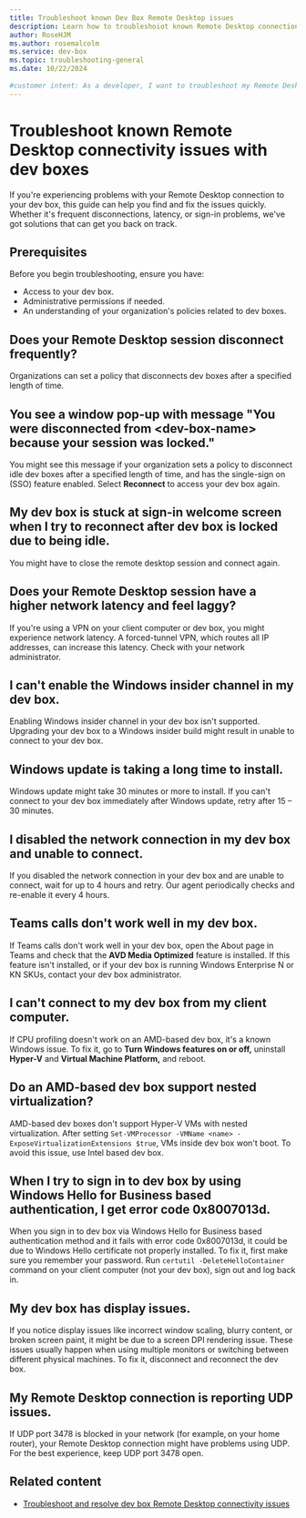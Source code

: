 ```yaml
---  
title: Troubleshoot known Dev Box Remote Desktop issues    
description: Learn how to troubleshoiot known Remote Desktop connection issues with dev doxes to maintain a stable workflow.
author: RoseHJM    
ms.author: rosemalcolm  
ms.service: dev-box    
ms.topic: troubleshooting-general    
ms.date: 10/22/2024
  
#customer intent: As a developer, I want to troubleshoot my Remote Desktop connection issues with dev boxes so that I can maintain a stable and efficient workflow.    
---  
```

  
# Troubleshoot known Remote Desktop connectivity issues with dev boxes  
  
If you're experiencing problems with your Remote Desktop connection to your dev box, this guide can help you find and fix the issues quickly. Whether it's frequent disconnections, latency, or sign-in problems, we've got solutions that can get you back on track.  
  
## Prerequisites  
  
Before you begin troubleshooting, ensure you have:  
  
- Access to your dev box.  
- Administrative permissions if needed.  
- An understanding of your organization's policies related to dev boxes.  
  
## Does your Remote Desktop session disconnect frequently?
Organizations can set a policy that disconnects dev boxes after a specified length of time. 

## You see a window pop-up with message "You were disconnected from \<dev-box-name\> because your session was locked." 
You might see this message if your organization sets a policy to disconnect idle dev boxes after a specified length of time, and has the single-sign on (SSO) feature enabled. Select **Reconnect** to access your dev box again. 

## My dev box is stuck at sign-in welcome screen when I try to reconnect after dev box is locked due to being idle. 
You might have to close the remote desktop session and connect again. 

## Does your Remote Desktop session have a higher network latency and feel laggy? 
If you're using a VPN on your client computer or dev box, you might experience network latency. A forced-tunnel VPN, which routes all IP addresses, can increase this latency. Check with your network administrator.

## I can't enable the Windows insider channel in my dev box.
Enabling Windows insider channel in your dev box isn't supported. Upgrading your dev box to a Windows insider build might result in unable to connect to your dev box. 

## Windows update is taking a long time to install.
Windows update might take 30 minutes or more to install. If you can't connect to your dev box immediately after Windows update, retry after 15 – 30 minutes. 

## I disabled the network connection in my dev box and unable to connect.
If you disabled the network connection in your dev box and are unable to connect, wait for up to 4 hours and retry. Our agent periodically checks and re-enable it every 4 hours. 

## Teams calls don't work well in my dev box.
If Teams calls don't work well in your dev box, open the About page in Teams and check that the **AVD Media Optimized** feature is installed. If this feature isn't installed, or if your dev box is running Windows Enterprise N or KN SKUs, contact your dev box administrator.  

## I can't connect to my dev box from my client computer.
If CPU profiling doesn't work on an AMD-based dev box, it's a known Windows issue. To fix it, go to **Turn Windows features on or off,** uninstall **Hyper-V** and **Virtual Machine Platform,** and reboot.

## Do an AMD-based dev box support nested virtualization?
AMD-based dev boxes don't support Hyper-V VMs with nested virtualization. After setting `Set-VMProcessor -VMName <name> -ExposeVirtualizationExtensions $true`, VMs inside dev box won't boot. To avoid this issue, use Intel based dev box. 

## When I try to sign in to dev box by using Windows Hello for Business based authentication, I get error code 0x8007013d.
When you sign in to dev box via Windows Hello for Business based authentication method and it fails with error code 0x8007013d, it could be due to Windows Hello certificate not properly installed. To fix it, first make sure you remember your password. Run `certutil -DeleteHelloContainer` command on your client computer (not your dev box), sign out and log back in. 

## My dev box has display issues. 
If you notice display issues like incorrect window scaling, blurry content, or broken screen paint, it might be due to a screen DPI rendering issue. These issues usually happen when using multiple monitors or switching between different physical machines. To fix it, disconnect and reconnect the dev box.

## My Remote Desktop connection is reporting UDP issues.
If UDP port 3478 is blocked in your network (for example, on your home router), your Remote Desktop connection might have problems using UDP. For the best experience, keep UDP port 3478 open.   

## Related content  
  
- [Troubleshoot and resolve dev box Remote Desktop connectivity issues](how-to-troubleshoot-repair-dev-box.md)
